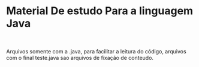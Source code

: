 # Material De estudo Para a linguagem Java
</br >
<p>Arquivos somente com a .java, para facilitar a leitura do código, arquivos com o final teste.java sao arquivos de fixação de conteudo.</p>
